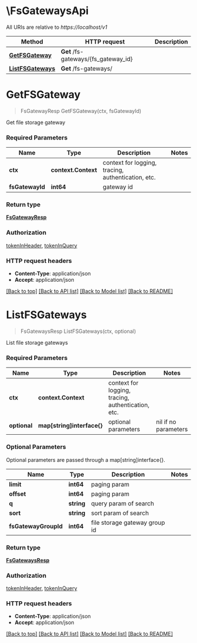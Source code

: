 # \FsGatewaysApi

All URIs are relative to *https://localhost/v1*

Method | HTTP request | Description
------------- | ------------- | -------------
[**GetFSGateway**](FsGatewaysApi.md#GetFSGateway) | **Get** /fs-gateways/{fs_gateway_id} | 
[**ListFSGateways**](FsGatewaysApi.md#ListFSGateways) | **Get** /fs-gateways/ | 


# **GetFSGateway**
> FsGatewayResp GetFSGateway(ctx, fsGatewayId)


Get file storage gateway

### Required Parameters

Name | Type | Description  | Notes
------------- | ------------- | ------------- | -------------
 **ctx** | **context.Context** | context for logging, tracing, authentication, etc.
  **fsGatewayId** | **int64**| gateway id | 

### Return type

[**FsGatewayResp**](FSGatewayResp.md)

### Authorization

[tokenInHeader](../README.md#tokenInHeader), [tokenInQuery](../README.md#tokenInQuery)

### HTTP request headers

 - **Content-Type**: application/json
 - **Accept**: application/json

[[Back to top]](#) [[Back to API list]](../README.md#documentation-for-api-endpoints) [[Back to Model list]](../README.md#documentation-for-models) [[Back to README]](../README.md)

# **ListFSGateways**
> FsGatewaysResp ListFSGateways(ctx, optional)


List file storage gateways

### Required Parameters

Name | Type | Description  | Notes
------------- | ------------- | ------------- | -------------
 **ctx** | **context.Context** | context for logging, tracing, authentication, etc.
 **optional** | **map[string]interface{}** | optional parameters | nil if no parameters

### Optional Parameters
Optional parameters are passed through a map[string]interface{}.

Name | Type | Description  | Notes
------------- | ------------- | ------------- | -------------
 **limit** | **int64**| paging param | 
 **offset** | **int64**| paging param | 
 **q** | **string**| query param of search | 
 **sort** | **string**| sort param of search | 
 **fsGatewayGroupId** | **int64**| file storage gateway group id | 

### Return type

[**FsGatewaysResp**](FSGatewaysResp.md)

### Authorization

[tokenInHeader](../README.md#tokenInHeader), [tokenInQuery](../README.md#tokenInQuery)

### HTTP request headers

 - **Content-Type**: application/json
 - **Accept**: application/json

[[Back to top]](#) [[Back to API list]](../README.md#documentation-for-api-endpoints) [[Back to Model list]](../README.md#documentation-for-models) [[Back to README]](../README.md)

